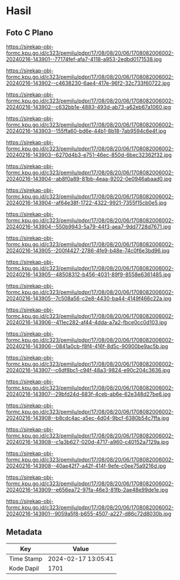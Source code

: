 # Hasil

## Foto C Plano

https://sirekap-obj-formc.kpu.go.id/c323/pemilu/pdpr/17/08/08/20/06/1708082006002-20240216-143901--77174fef-afa7-4118-a953-2edbd0171538.jpg

https://sirekap-obj-formc.kpu.go.id/c323/pemilu/pdpr/17/08/08/20/06/1708082006002-20240216-143902--c4638230-6ae4-417e-96f2-32c733f60722.jpg

https://sirekap-obj-formc.kpu.go.id/c323/pemilu/pdpr/17/08/08/20/06/1708082006002-20240216-143902--c632bb1e-4883-493d-ab73-a62eb67a1060.jpg

https://sirekap-obj-formc.kpu.go.id/c323/pemilu/pdpr/17/08/08/20/06/1708082006002-20240216-143903--155ffa60-bd6e-44b1-8b18-7ab9594c6e4f.jpg

https://sirekap-obj-formc.kpu.go.id/c323/pemilu/pdpr/17/08/08/20/06/1708082006002-20240216-143903--6270d4b3-e751-46ec-850d-6bec32362f32.jpg

https://sirekap-obj-formc.kpu.go.id/c323/pemilu/pdpr/17/08/08/20/06/1708082006002-20240216-143904--ab8f0a89-81bb-4eaa-9202-0e0946abaad0.jpg

https://sirekap-obj-formc.kpu.go.id/c323/pemilu/pdpr/17/08/08/20/06/1708082006002-20240216-143904--af64e38f-1722-4322-9921-7355f15cb0e5.jpg

https://sirekap-obj-formc.kpu.go.id/c323/pemilu/pdpr/17/08/08/20/06/1708082006002-20240216-143904--550b9943-5a79-44f3-aea7-9dd7728d7671.jpg

https://sirekap-obj-formc.kpu.go.id/c323/pemilu/pdpr/17/08/08/20/06/1708082006002-20240216-143905--200f4427-2786-4fe9-b48e-74c0f6e3bd96.jpg

https://sirekap-obj-formc.kpu.go.id/c323/pemilu/pdpr/17/08/08/20/06/1708082006002-20240216-143905--48508312-b456-4031-89f9-8558e6361485.jpg

https://sirekap-obj-formc.kpu.go.id/c323/pemilu/pdpr/17/08/08/20/06/1708082006002-20240216-143905--7c508a56-c2e8-4430-ba44-4149f466c22a.jpg

https://sirekap-obj-formc.kpu.go.id/c323/pemilu/pdpr/17/08/08/20/06/1708082006002-20240216-143906--411ec282-af44-4dda-a7a2-fbce0cc0d103.jpg

https://sirekap-obj-formc.kpu.go.id/c323/pemilu/pdpr/17/08/08/20/06/1708082006002-20240216-143906--0841a0cb-f8f4-416f-8d5c-90900be9ac5b.jpg

https://sirekap-obj-formc.kpu.go.id/c323/pemilu/pdpr/17/08/08/20/06/1708082006002-20240216-143907--c6df8bc1-c94f-48a3-9824-e90c204c3636.jpg

https://sirekap-obj-formc.kpu.go.id/c323/pemilu/pdpr/17/08/08/20/06/1708082006002-20240216-143907--29bfd24d-683f-4ceb-ab6e-62e348d27be6.jpg

https://sirekap-obj-formc.kpu.go.id/c323/pemilu/pdpr/17/08/08/20/06/1708082006002-20240216-143908--b8cdc4ac-a5ec-4d04-9bcf-6380b54c7ffa.jpg

https://sirekap-obj-formc.kpu.go.id/c323/pemilu/pdpr/17/08/08/20/06/1708082006002-20240216-143908--c1a3b627-020d-4717-a960-c40152a7129a.jpg

https://sirekap-obj-formc.kpu.go.id/c323/pemilu/pdpr/17/08/08/20/06/1708082006002-20240216-143908--40ae42f7-a42f-414f-9efe-c0ee75a9216d.jpg

https://sirekap-obj-formc.kpu.go.id/c323/pemilu/pdpr/17/08/08/20/06/1708082006002-20240216-143909--e656ea72-97fa-46e3-81fb-2ae48e99de1e.jpg

https://sirekap-obj-formc.kpu.go.id/c323/pemilu/pdpr/17/08/08/20/06/1708082006002-20240216-143901--9059a5f8-b655-4507-a227-d86c72d8030b.jpg


## Metadata

| Key        | Value               |
| ---------- | ------------------- |
| Time Stamp | 2024-02-17 13:05:41 |
| Kode Dapil | 1701                |



